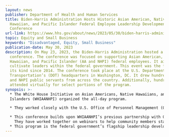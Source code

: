 ```yaml
---
layout: news
publisher: Department of Health and Human Services
title: Biden-Harris Administration Hosts Historic Asian American, Native
  Hawaiian, and Pacific Islander Federal Employee Leadership Development
  Conference
url-link: https://www.hhs.gov/about/news/2023/05/30/biden-harris-administration-hosts-historic-asian-american-native-hawaiian-pacific-islander-federal-employee-leadership-development-conference.html
topic: Equity and Small Business	
keywords: "Disadvantaged, Equity, Small Business"
publication-date: May 30, 2023
description: On May 23, 2023, the Biden-Harris Administration hosted a
  conference. The conference was focused on supporting Asian American, Native
  Hawaiian, and Pacific Islander (AA and NHPI) federal employees. It aimed to
  cultivate leaders within the federal government. This event was the first of
  its kind since 2014. The conference took place at the U.S. Department of
  Transportation’s (DOT) headquarters in Washington, DC. It drew hundreds of AA
  and NHPI public servants from across the country. Additionally, hundreds more
  attended virtually for select portions of the program.
synopsis: >-
  * The White House Initiative on Asian Americans, Native Hawaiians, and Pacific
  Islanders (WHIAANHPI) organized the all-day program.

  * They worked closely with the U.S. Office of Personnel Management (OPM) and the DOT. Over 1,000 employees from over 100 federal agencies registered to attend the hybrid conference.

  * This conference builds upon WHIAANHPI’s previous partnership with OPM.\
    They have worked together on webinars to help community members start their federal careers. They have also encouraged AA and NHPI students to apply to the Presidential Management Fellows Program.
  * This program is the federal government’s flagship leadership development program for advanced degree holders.
---
```

